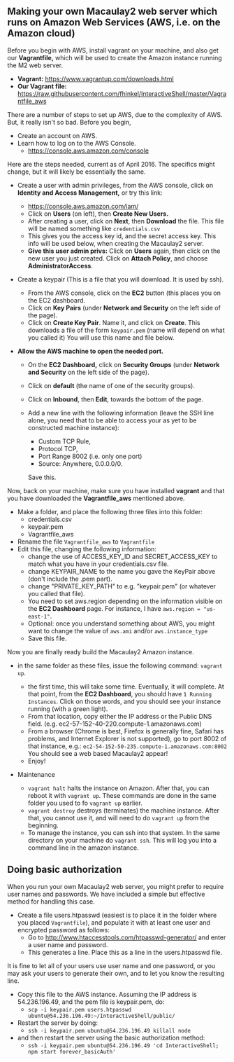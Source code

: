 Making your own Macaulay2 web server which runs on Amazon Web Services (AWS, i.e. on the Amazon cloud)
------------------------------------------


Before you begin with AWS, install vagrant on your machine,
and also get our **Vagrantfile,** which will be used to
create the Amazon instance running the M2 web server.
* **Vagrant:** https://www.vagrantup.com/downloads.html
* **Our Vagrant file:** https://raw.githubusercontent.com/fhinkel/InteractiveShell/master/Vagrantfile_aws

There are a number of steps to set up AWS,
due to the complexity of AWS.  But, it really isn't
so bad.  Before you begin,

* Create an account on AWS.
* Learn how to log on to the AWS Console.
  * https://console.aws.amazon.com/console

Here are the steps needed, current as of April 2016.  The
specifics might change, but it will likely be essentially the same.

* Create a user with admin privileges, from the AWS console, click on
 **Identity and Access Management,** or try this link:
  * https://console.aws.amazon.com/iam/
  * Click on **Users** (on left), then **Create New Users.**
  * After creating a user, click on **Next**, then **Download** the file.
  This file will be named something like `credentials.csv`
  * This gives you the access key id, and the secret access key.  This info
  will be used below, when creating the Macaulay2 server.
  * **Give this user admin privs:** Click on **Users** again, then click on the
  new user you just created. Click on **Attach Policy**, and choose
  **AdministratorAccess**.

* Create a keypair (This is a file that you will download. It is used by ssh).
  * From the AWS console, click on the **EC2** button (this places you on the EC2
  dashboard.
  * Click on **Key Pairs** (under **Network and Security** on the
  left side of the page).
  * Click on **Create Key Pair**.  Name it, and click on **Create**.
  This downloads a file of the form `keypair.pem` (name will depend on what you called it)
  You will use this name and file below.

* **Allow the AWS machine to open the needed port.**
  * On the **EC2 Dashboard,** click on **Security Groups** (under **Network and Security** on the
      left side of the page).
  * Click on **default** (the name of one of the security groups).
  * Click on **Inbound**, then **Edit**, towards the bottom of the page.
  * Add a new line with the following information (leave the SSH line alone, you
  need that to be able to access your as yet to be constructed machine instance):
    * Custom TCP Rule,
    * Protocol TCP,
    * Port Range 8002 (i.e. only one port)
    * Source: Anywhere, 0.0.0.0/0.

    Save this.

Now, back on your machine, make sure you have installed **vagrant**
and that you have downloaded the **Vagrantfile_aws** mentioned above.

* Make a folder, and place the following three files into this folder:
  * credentials.csv
  * keypair.pem
  * Vagrantfile_aws
* Rename the file `Vagrantfile_aws` to `Vagrantfile`
* Edit this file, changing the following information:
  * change the use of ACCESS_KEY_ID and SECRET_ACCESS_KEY to match
   what you have in your credentials.csv file.
  * change KEYPAIR_NAME to the name you gave the KeyPair above
  (don't include the .pem part).
  * change "PRIVATE_KEY_PATH" to e.g. "keypair.pem" (or whatever
  you called that file).
  * You need to set aws.region depending on the information
  visible on the **EC2 Dashboard** page.  For instance, I have
  `aws.region = "us-east-1"`.
  * Optional: once you understand something about AWS, you might
  want to change the value of `aws.ami` and/or `aws.instance_type`
  * Save this file.

Now you are finally ready build the Macaulay2 Amazon instance.

* in the same folder as these files, issue the following command:
`vagrant up`.
  * the first time, this will take some time.  Eventually, it will
  complete.  At that point, from the **EC2 Dashboard**, you should
  have `1 Running Instances`.  Click on those words, and you should see
  your instance running (with a green light).
  * From that location, copy either the IP address or the
  Public DNS field.  (e.g. ec2-57-152-40-220.compute-1.amazonaws.com)
  * From a browser (Chrome is best, Firefox is generally fine, Safari has problems,
  and Internet Explorer is not supported), go to port 8002 of that
  instance, e.g.:
  `ec2-54-152-50-235.compute-1.amazonaws.com:8002`
  You should see a web based Macaulay2 appear!
  * Enjoy!

* Maintenance
  * `vagrant halt` halts the instance on Amazon.  After that, you can
  reboot it with `vagrant up`.  These commands are done in the same
  folder you used to fo `vagrant up` earlier.
  * `vagrant destroy` destroys (terminates) the machine instance.
  After that, you cannot use it, and will need to do `vagrant up`
  from the beginning.
  * To manage the instance, you can ssh into that system.  In the
  same directory on your machine do `vagrant ssh`.  This will
  log you into a command line in the amazon instance.

Doing basic authorization
--------------------------

  When you run your own Macaulay2 web server, you might prefer to require user names and passwords.
  We have included a simple but effective method for handling this case.

  * Create a file users.htpasswd (easiest is to place it in the folder where you placed `Vagrantfile`),
    and populate it with at least one user and encrypted password as follows:
    * Go to http://www.htaccesstools.com/htpasswd-generator/ and enter a user name and password.
    * This generates a line.  Place this as a line in the users.htpasswd file.

  It is fine to let all of your users use user name and one password, or you may ask your users to generate their own,
  and to let you know the resulting line.

  * Copy this file to the AWS instance.  Assuming the IP address is 54.236.196.49, and the pem file is keypair.pem, do:
      * `scp -i keypair.pem users.htpasswd ubuntu@54.236.196.49:~/InteractiveShell/public/`
  * Restart the server by doing:
      * `ssh -i keypair.pem ubuntu@54.236.196.49 killall node`
  * and then restart the server using the basic authorization method:
      * `ssh -i keypair.pem ubuntu@54.236.196.49 'cd InteractiveShell; npm start forever_basicAuth'`
